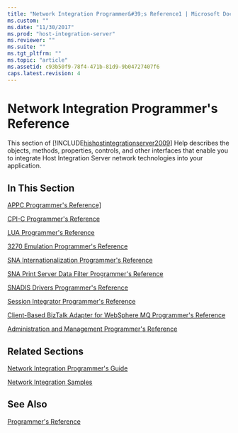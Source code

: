 ```yaml
---
title: "Network Integration Programmer&#39;s Reference1 | Microsoft Docs"
ms.custom: ""
ms.date: "11/30/2017"
ms.prod: "host-integration-server"
ms.reviewer: ""
ms.suite: ""
ms.tgt_pltfrm: ""
ms.topic: "article"
ms.assetid: c93b50f9-78f4-471b-81d9-9b04727407f6
caps.latest.revision: 4
---
```

# Network Integration Programmer&#39;s Reference
This section of [!INCLUDE[hishostintegrationserver2009](../includes/hishostintegrationserver2009-md.md)] Help describes the objects, methods, properties, controls, and other interfaces that enable you to integrate Host Integration Server network technologies into your application.  
  
## In This Section  
 [APPC Programmer's Reference\]](../HIS2010/appc-programmer-s-reference]2.md)  
  
 [CPI-C Programmer's Reference](../HIS2010/cpi-c-programmer-s-reference2.md)  
  
 [LUA Programmer's Reference](../HIS2010/lua-programmer-s-reference1.md)  
  
 [3270 Emulation Programmer's Reference](../HIS2010/3270-emulation-programmer-s-reference1.md)  
  
 [SNA Internationalization Programmer's Reference](../HIS2010/sna-internationalization-programmer-s-reference1.md)  
  
 [SNA Print Server Data Filter Programmer's Reference](../HIS2010/sna-print-server-data-filter-programmer-s-reference2.md)  
  
 [SNADIS Drivers Programmer's Reference](../HIS2010/snadis-drivers-programmer-s-reference1.md)  
  
 [Session Integrator Programmer's Reference](../HIS2010/session-integrator-programmer-s-reference1.md)  
  
 [Client-Based BizTalk Adapter for WebSphere MQ Programmer's Reference](../HIS2010/client-based-biztalk-adapter-for-websphere-mq-programmer-s-reference1.md)  
  
 [Administration and Management Programmer's Reference](../HIS2010/administration-and-management-programmer-s-reference1.md)  
  
## Related Sections  
 [Network Integration Programmer's Guide](../HIS2010/network-integration-programmer-s-guide1.md)  
  
 [Network Integration Samples](../HIS2010/network-integration-samples.md)  
  
## See Also  
 [Programmer's Reference](../HIS2010/programmer-s-reference1.md)